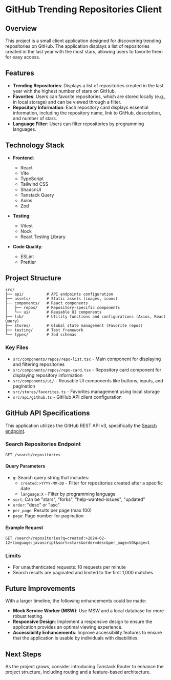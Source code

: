 # GitHub Trending Repositories Client

## Overview

This project is a small client application designed for discovering trending repositories on GitHub. The application displays a list of repositories created in the last year with the most stars, allowing users to favorite them for easy access.

## Features

- **Trending Repositories**: Displays a list of repositories created in the last year with the highest number of stars on GitHub.
- **Favorites**: Users can favorite repositories, which are stored locally (e.g., in local storage) and can be viewed through a filter.
- **Repository Information**: Each repository card displays essential information, including the repository name, link to GitHub, description, and number of stars.
- **Language Filter**: Users can filter repositories by programming languages.

## Technology Stack

- **Frontend**:

  - React
  - Vite
  - TypeScript
  - Tailwind CSS
  - ShadcnUI
  - Tanstack Query
  - Axios
  - Zod

- **Testing**:

  - Vitest
  - Nock
  - React Testing Library

- **Code Quality**:
  - ESLint
  - Prettier

## Project Structure

```
src/
├── api/          # API endpoints configuration
├── assets/       # Static assets (images, icons)
├── components/   # React components
│   ├── repos/    # Repository-specific components
│   └── ui/       # Reusable UI components
├── lib/          # Utility functions and configurations (Axios, React Query)
├── stores/       # Global state management (Favorite repos)
├── testing/      # Test framework
└── types/        # Zod schemas
```

### Key Files

- `src/components/repos/repo-list.tsx` - Main component for displaying and filtering repositories
- `src/components/repos/repo-card.tsx` - Repository card component for displaying repository information
- `src/components/ui/` - Reusable UI components like buttons, inputs, and pagination
- `src/stores/favorites.ts` - Favorites management using local storage
- `src/api/github.ts` - GitHub API client configuration

## GitHub API Specifications

This application utilizes the GitHub REST API v3, specifically the [Search endpoint](https://docs.github.com/en/rest/search/search?apiVersion=2022-11-28#search-repositories).

### Search Repositories Endpoint

```
GET /search/repositories
```

#### Query Parameters

- `q`: Search query string that includes:
  - `created:>YYYY-MM-DD` - Filter for repositories created after a specific date
  - `language:X` - Filter by programming language
- `sort`: Can be "stars", "forks", "help-wanted-issues", "updated"
- `order`: "desc" or "asc"
- `per_page`: Results per page (max 100)
- `page`: Page number for pagination

#### Example Request

```
GET /search/repositories?q=created:>2024-02-12+language:javascript&sort=stars&order=desc&per_page=50&page=1
```

### Limits

- For unauthenticated requests: 10 requests per minute
- Search results are paginated and limited to the first 1,000 matches

## Future Improvements

With a larger timeline, the following enhancements could be made:

- **Mock Service Worker (MSW)**: Use MSW and a local database for more robust testing.
- **Responsive Design**: Implement a responsive design to ensure the application provides an optimal viewing experience.
- **Accessibility Enhancements**: Improve accessibility features to ensure that the application is usable by individuals with disabilities.

## Next Steps

As the project grows, consider introducing Tanstack Router to enhance the project structure, including routing and a feature-based architecture.
